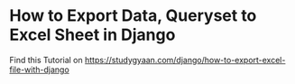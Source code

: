 # How to Export Data, Queryset to Excel Sheet in Django

Find this Tutorial on https://studygyaan.com/django/how-to-export-excel-file-with-django
